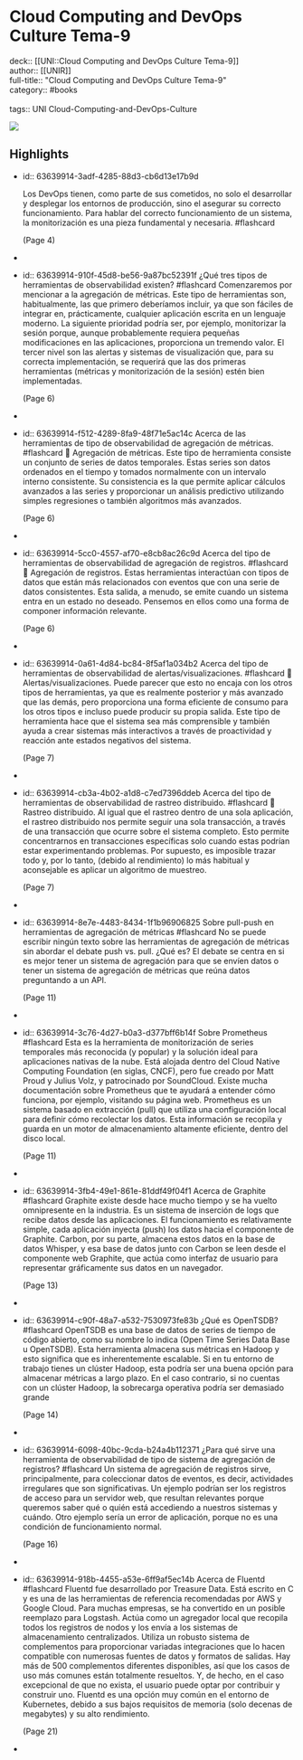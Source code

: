 # Cloud Computing and DevOps Culture Tema-9

deck:: [[UNI::Cloud Computing and DevOps Culture Tema-9]]\
author:: [[UNIR]]\
full-title:: "Cloud Computing and DevOps Culture Tema-9"\
category:: #books\
\
tags:: UNI Cloud-Computing-and-DevOps-Culture  

![](https://readwise-assets.s3.amazonaws.com/media/uploaded_book_covers/profile_22942/2cda4bdf-bed7-4bda-93f7-413c6cc41494.jpg)
## Highlights
- id:: 63639914-3adf-4285-88d3-cb6d13e17b9d
  
  Los DevOps tienen, como parte de sus cometidos, no solo el desarrollar y desplegar los entornos de producción, sino el asegurar su correcto funcionamiento. Para hablar del correcto funcionamiento de un sistema, la monitorización es una pieza fundamental y necesaria. #flashcard 
  
  
     (Page 4)
-
- id:: 63639914-910f-45d8-be56-9a87bc52391f
   ¿Qué tres tipos de herramientas de observabilidad existen? #flashcard 
    Comenzaremos por mencionar a la agregación de métricas. Este tipo de herramientas son, habitualmente, las que primero deberíamos incluir, ya que son fáciles de integrar en, prácticamente, cualquier aplicación escrita en un lenguaje moderno. La siguiente prioridad podría ser, por ejemplo, monitorizar la sesión porque, aunque probablemente requiera pequeñas modificaciones en las aplicaciones, proporciona un tremendo valor. El tercer nivel son las alertas y sistemas de visualización que, para su correcta implementación, se requerirá que las dos primeras herramientas (métricas y monitorización de la sesión) estén bien implementadas.
  
     (Page 6)
-
- id:: 63639914-f512-4289-8fa9-48f71e5ac14c
   Acerca de las herramientas de tipo de observabilidad de agregación de métricas. #flashcard 
     Agregación de métricas. Este tipo de herramienta consiste un conjunto de series de datos temporales. Estas series son datos ordenados en el tiempo y tomados normalmente con un intervalo interno consistente. Su consistencia es la que permite aplicar cálculos avanzados a las series y proporcionar un análisis predictivo utilizando simples regresiones o también algoritmos más avanzados.
  
     (Page 6)
-
- id:: 63639914-5cc0-4557-af70-e8cb8ac26c9d
   Acerca del tipo de herramientas de observabilidad de agregación de registros. #flashcard 
     Agregación de registros. Estas herramientas interactúan con tipos de datos que están más relacionados con eventos que con una serie de datos consistentes. Esta salida, a menudo, se emite cuando un sistema entra en un estado no deseado. Pensemos en ellos como una forma de componer información relevante.
  
     (Page 6)
-
- id:: 63639914-0a61-4d84-bc84-8f5af1a034b2
   Acerca del tipo de herramientas de observabilidad de alertas/visualizaciones. #flashcard 
     Alertas/visualizaciones. Puede parecer que esto no encaja con los otros tipos de herramientas, ya que es realmente posterior y más avanzado que las demás, pero proporciona una forma eficiente de consumo para los otros tipos e incluso puede producir su propia salida. Este tipo de herramienta hace que el sistema sea más comprensible y también ayuda a crear sistemas más interactivos a través de proactividad y reacción ante estados negativos del sistema.
  
     (Page 7)
-
- id:: 63639914-cb3a-4b02-a1d8-c7ed7396ddeb
   Acerca del tipo de herramientas de observabilidad de rastreo distribuido. #flashcard 
     Rastreo distribuido. Al igual que el rastreo dentro de una sola aplicación, el rastreo distribuido nos permite seguir una sola transacción, a través de una transacción que ocurre sobre el sistema completo. Esto permite concentrarnos en transacciones específicas solo cuando estas podrían estar experimentando problemas. Por supuesto, es imposible trazar todo y, por lo tanto, (debido al rendimiento) lo más habitual y aconsejable es aplicar un algoritmo de muestreo.
  
     (Page 7)
-
- id:: 63639914-8e7e-4483-8434-1f1b96906825
   Sobre pull-push en herramientas de agregación de métricas #flashcard 
    No se puede escribir ningún texto sobre las herramientas de agregación de métricas sin abordar el debate push vs. pull. ¿Qué es? El debate se centra en si es mejor tener un sistema de agregación para que se envíen datos o tener un sistema de agregación de métricas que reúna datos preguntando a un API.
  
     (Page 11)
-
- id:: 63639914-3c76-4d27-b0a3-d377bff6b14f
   Sobre Prometheus #flashcard 
    Esta es la herramienta de monitorización de series temporales más reconocida (y popular) y la solución ideal para aplicaciones nativas de la nube. Está alojada dentro del Cloud Native Computing Foundation (en siglas, CNCF), pero fue creado por Matt Proud y Julius Volz, y patrocinado por SoundCloud. Existe mucha documentación sobre Prometheus que te ayudará a entender cómo funciona, por ejemplo, visitando su página web. Prometheus es un sistema basado en extracción (pull) que utiliza una configuración local para definir cómo recolectar los datos. Esta información se recopila y guarda en un motor de almacenamiento altamente eficiente, dentro del disco local.
  
     (Page 11)
-
- id:: 63639914-3fb4-49e1-861e-81ddf49f04f1
   Acerca de Graphite #flashcard 
    Graphite existe desde hace mucho tiempo y se ha vuelto omnipresente en la industria. Es un sistema de inserción de logs que recibe datos desde las aplicaciones. El funcionamiento es relativamente simple, cada aplicación inyecta (push) los datos hacia el componente de Graphite. Carbon, por su parte, almacena estos datos en la base de datos Whisper, y esa base de datos junto con Carbon se leen desde el componente web Graphite, que actúa como interfaz de usuario para representar gráficamente sus datos en un navegador.
  
     (Page 13)
-
- id:: 63639914-c90f-48a7-a532-7530973fe83b
   ¿Qué es OpenTSDB? #flashcard 
    OpenTSDB es una base de datos de series de tiempo de código abierto, como su nombre lo indica (Open Time Series Data Base u OpenTSDB). Esta herramienta almacena sus métricas en Hadoop y esto significa que es inherentemente escalable. Si en tu entorno de trabajo tienes un clúster Hadoop, esta podría ser una buena opción para almacenar métricas a largo plazo. En el caso contrario, si no cuentas con un clúster Hadoop, la sobrecarga operativa podría ser demasiado grande
  
     (Page 14)
-
- id:: 63639914-6098-40bc-9cda-b24a4b112371
   ¿Para qué sirve una herramienta de observabilidad de tipo de sistema de agregación de registros? #flashcard 
    Un sistema de agregación de registros sirve, principalmente, para coleccionar datos de eventos, es decir, actividades irregulares que son significativas. Un ejemplo podrían ser los registros de acceso para un servidor web, que resultan relevantes porque queremos saber qué o quién está accediendo a nuestros sistemas y cuándo. Otro ejemplo sería un error de aplicación, porque no es una condición de funcionamiento normal.
  
     (Page 16)
-
- id:: 63639914-918b-4455-a53e-6ff9af5ec14b
   Acerca de Fluentd #flashcard 
    Fluentd fue desarrollado por Treasure Data. Está escrito en C y es una de las herramientas de referencia recomendadas por AWS y Google Cloud. Para muchas empresas, se ha convertido en un posible reemplazo para Logstash. Actúa como un agregador local que recopila todos los registros de nodos y los envía a los sistemas de almacenamiento centralizados. Utiliza un robusto sistema de complementos para proporcionar variadas integraciones que lo hacen compatible con numerosas fuentes de datos y formatos de salidas. Hay más de 500 complementos diferentes disponibles, así que los casos de uso más comunes están totalmente resueltos. Y, de hecho, en el caso excepcional de que no exista, el usuario puede optar por contribuir y construir uno. Fluentd es una opción muy común en el entorno de Kubernetes, debido a sus bajos requisitos de memoria (solo decenas de megabytes) y su alto rendimiento.
  
     (Page 21)
-